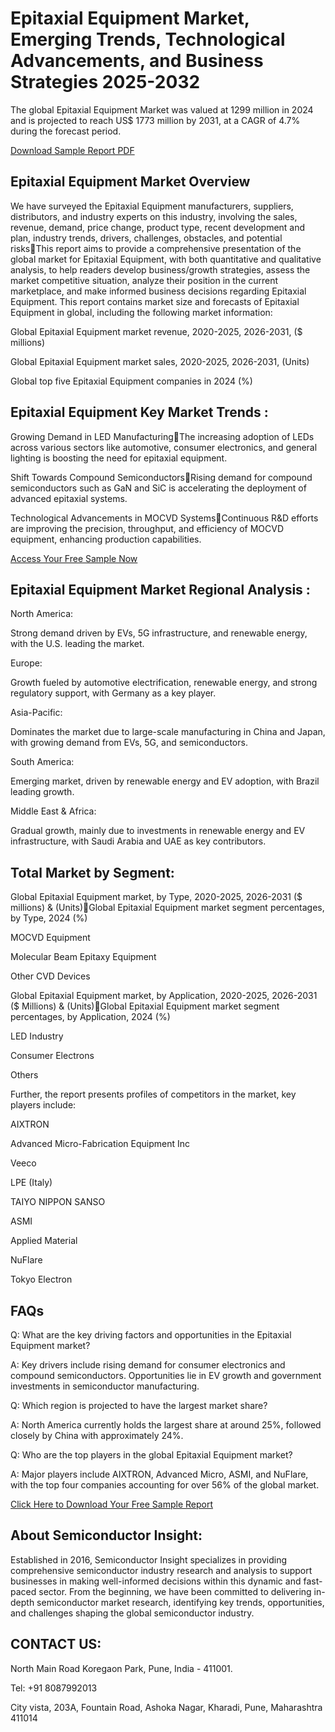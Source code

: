 <h1>Epitaxial Equipment Market, Emerging Trends, Technological Advancements, and Business Strategies 2025-2032</h1>

The global Epitaxial Equipment Market was valued at 1299 million in 2024 and is projected to reach US$ 1773 million by 2031, at a CAGR of 4.7% during the forecast period.

[Download Sample Report PDF ](https://semiconductorinsight.com/download-sample-report/?product_id=90969)

<h2>Epitaxial Equipment Market Overview</h2>

We have surveyed the Epitaxial Equipment manufacturers, suppliers, distributors, and industry experts on this industry, involving the sales, revenue, demand, price change, product type, recent development and plan, industry trends, drivers, challenges, obstacles, and potential risksThis report aims to provide a comprehensive presentation of the global market for Epitaxial Equipment, with both quantitative and qualitative analysis, to help readers develop business/growth strategies, assess the market competitive situation, analyze their position in the current marketplace, and make informed business decisions regarding Epitaxial Equipment. This report contains market size and forecasts of Epitaxial Equipment in global, including the following market information:

Global Epitaxial Equipment market revenue, 2020-2025, 2026-2031, ($ millions)

Global Epitaxial Equipment market sales, 2020-2025, 2026-2031, (Units)

Global top five Epitaxial Equipment companies in 2024 (%)

<h2>Epitaxial Equipment Key Market Trends  :</h2>

Growing Demand in LED ManufacturingThe increasing adoption of LEDs across various sectors like automotive, consumer electronics, and general lighting is boosting the need for epitaxial equipment.

Shift Towards Compound SemiconductorsRising demand for compound semiconductors such as GaN and SiC is accelerating the deployment of advanced epitaxial systems.

Technological Advancements in MOCVD SystemsContinuous R&D efforts are improving the precision, throughput, and efficiency of MOCVD equipment, enhancing production capabilities.

[Access Your Free Sample Now](https://semiconductorinsight.com/report/epitaxial-equipment-market/)

<h2>Epitaxial Equipment Market Regional Analysis :</h2>

North America:

Strong demand driven by EVs, 5G infrastructure, and renewable energy, with the U.S. leading the market.

Europe:

Growth fueled by automotive electrification, renewable energy, and strong regulatory support, with Germany as a key player.

Asia-Pacific:

Dominates the market due to large-scale manufacturing in China and Japan, with growing demand from EVs, 5G, and semiconductors.

South America:

Emerging market, driven by renewable energy and EV adoption, with Brazil leading growth.

Middle East & Africa:

Gradual growth, mainly due to investments in renewable energy and EV infrastructure, with Saudi Arabia and UAE as key contributors.

<h2>Total Market by Segment:</h2>

Global Epitaxial Equipment market, by Type, 2020-2025, 2026-2031 ($ millions) & (Units)Global Epitaxial Equipment market segment percentages, by Type, 2024 (%)

MOCVD Equipment

Molecular Beam Epitaxy Equipment

Other CVD Devices

Global Epitaxial Equipment market, by Application, 2020-2025, 2026-2031 ($ Millions) & (Units)Global Epitaxial Equipment market segment percentages, by Application, 2024 (%)

LED Industry

Consumer Electrons

Others

Further, the report presents profiles of competitors in the market, key players include:

AIXTRON

Advanced Micro-Fabrication Equipment Inc

Veeco

LPE (Italy)

TAIYO NIPPON SANSO

ASMI

Applied Material

NuFlare

Tokyo Electron

<h2>FAQs</h2>

Q: What are the key driving factors and opportunities in the Epitaxial Equipment market?

A: Key drivers include rising demand for consumer electronics and compound semiconductors. Opportunities lie in EV growth and government investments in semiconductor manufacturing.

Q: Which region is projected to have the largest market share?

A: North America currently holds the largest share at around 25%, followed closely by China with approximately 24%.

Q: Who are the top players in the global Epitaxial Equipment market?

A: Major players include AIXTRON, Advanced Micro, ASMI, and NuFlare, with the top four companies accounting for over 56% of the global market.

  [Click Here to Download Your Free Sample Report ](https://semiconductorinsight.com/download-sample-report/?product_id=90969)

<h2>About Semiconductor Insight:</h2>

Established in 2016, Semiconductor Insight specializes in providing comprehensive semiconductor industry research and analysis to support businesses in making well-informed decisions within this dynamic and fast-paced sector. From the beginning, we have been committed to delivering in-depth semiconductor market research, identifying key trends, opportunities, and challenges shaping the global semiconductor industry.

<h2>CONTACT US:</h2>

North Main Road Koregaon Park, Pune, India - 411001.

Tel: +91 8087992013

City vista, 203A, Fountain Road, Ashoka Nagar, Kharadi, Pune, Maharashtra 411014

